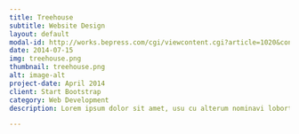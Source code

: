 ```yaml
---
title: Treehouse
subtitle: Website Design
layout: default
modal-id: http://works.bepress.com/cgi/viewcontent.cgi?article=1020&context=jonathan_claussen
date: 2014-07-15
img: treehouse.png
thumbnail: treehouse.png
alt: image-alt
project-date: April 2014
client: Start Bootstrap
category: Web Development
description: Lorem ipsum dolor sit amet, usu cu alterum nominavi lobortis. At duo novum diceret. Tantas apeirian vix et, usu sanctus postulant inciderint ut, populo diceret necessitatibus in vim. Cu eum dicam feugiat noluisse.

---
```

